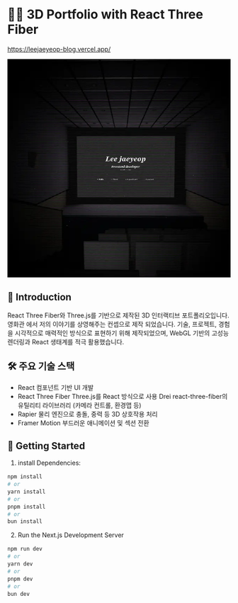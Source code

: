 # 🧑‍💻 3D Portfolio with React Three Fiber

https://leejaeyeop-blog.vercel.app/

![Image](./public/portfolio.webp)

## 📌 Introduction

React Three Fiber와 Three.js를 기반으로 제작된 3D 인터랙티브 포트폴리오입니다. 영화관 에서 저의 이야기를 상영해주는 컨셉으로 제작 되었습니다. 기술, 프로젝트, 경험을 시각적으로 매력적인 방식으로 표현하기 위해 제작되었으며, WebGL 기반의 고성능 렌더링과 React 생태계를 적극 활용했습니다.

## 🛠️ 주요 기술 스택

- React 컴포넌트 기반 UI 개발
- React Three Fiber Three.js를 React 방식으로 사용
  Drei react-three-fiber의 유틸리티 라이브러리 (카메라 컨트롤, 환경맵 등)
- Rapier 물리 엔진으로 충돌, 중력 등 3D 상호작용 처리
- Framer Motion 부드러운 애니메이션 및 섹션 전환

## 🚀 Getting Started

1. install Dependencies:

```bash
npm install
# or
yarn install
# or
pnpm install
# or
bun install
```

2. Run the Next.js Development Server

```bash
npm run dev
# or
yarn dev
# or
pnpm dev
# or
bun dev
```
